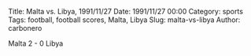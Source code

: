 Title: Malta vs. Libya, 1991/11/27
Date: 1991/11/27 00:00
Category: sports
Tags: football, football scores, Malta, Libya
Slug: malta-vs-libya
Author: carbonero


Malta 2 - 0 Libya
